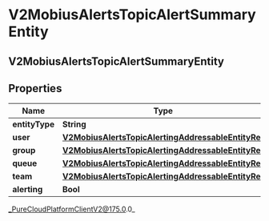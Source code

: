 # V2MobiusAlertsTopicAlertSummaryEntity

## V2MobiusAlertsTopicAlertSummaryEntity

## Properties

|Name | Type | Description | Notes|
|------------ | ------------- | ------------- | -------------|
| **entityType** | **String** |  | [optional] |
| **user** | [**V2MobiusAlertsTopicAlertingAddressableEntityRef**](V2MobiusAlertsTopicAlertingAddressableEntityRef) |  | [optional] |
| **group** | [**V2MobiusAlertsTopicAlertingAddressableEntityRef**](V2MobiusAlertsTopicAlertingAddressableEntityRef) |  | [optional] |
| **queue** | [**V2MobiusAlertsTopicAlertingAddressableEntityRef**](V2MobiusAlertsTopicAlertingAddressableEntityRef) |  | [optional] |
| **team** | [**V2MobiusAlertsTopicAlertingAddressableEntityRef**](V2MobiusAlertsTopicAlertingAddressableEntityRef) |  | [optional] |
| **alerting** | **Bool** |  | [optional] |



_PureCloudPlatformClientV2@175.0.0_
